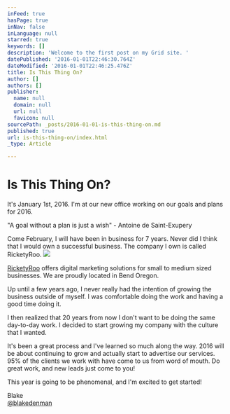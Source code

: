 ```yaml
---
inFeed: true
hasPage: true
inNav: false
inLanguage: null
starred: true
keywords: []
description: 'Welcome to the first post on my Grid site. '
datePublished: '2016-01-01T22:46:30.764Z'
dateModified: '2016-01-01T22:46:25.476Z'
title: Is This Thing On?
author: []
authors: []
publisher:
  name: null
  domain: null
  url: null
  favicon: null
sourcePath: _posts/2016-01-01-is-this-thing-on.md
published: true
url: is-this-thing-on/index.html
_type: Article

---
```

# Is This Thing On?

It's January 1st, 2016\. I'm at our new office working on our goals and plans for 2016\. 

"A goal without a plan is just a wish" - Antoine de Saint-Exupery

Come February, I will have been in business for 7 years. Never did I think that I would own a successful business. The company I own is called RicketyRoo. ![](https://the-grid-user-content.s3-us-west-2.amazonaws.com/d89d4ac5-af94-43c8-b846-36ae0738b26e.png)

[RicketyRoo][0] offers digital marketing solutions for small to medium sized businesses. We are proudly located in Bend Oregon.

Up until a few years ago, I never really had the intention of growing the business outside of myself. I was comfortable doing the work and having a good time doing it.

I then realized that 20 years from now I don't want to be doing the same day-to-day work. I decided to start growing my company with the culture that I wanted.

It's been a great process and I've learned so much along the way. 2016 will be about continuing to grow and actually start to advertise our services. 95% of the clients we work with have come to us from word of mouth. Do great work, and new leads just come to you!

This year is going to be phenomenal, and I'm excited to get started!

Blake  
[@blakedenman][1]

[0]: http://www.ricketyroo.com/
[1]: https://twitter.com/blakedenman
